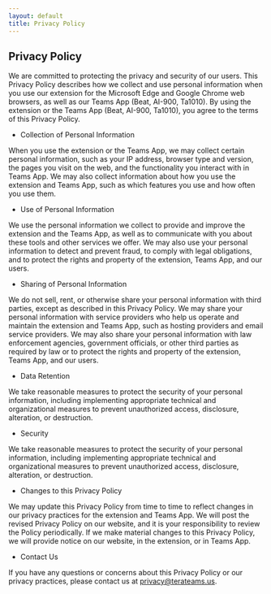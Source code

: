 ```yaml
---
layout: default
title: Privacy Policy
---
```


## Privacy Policy

We are committed to protecting the privacy and security of our users. This Privacy Policy describes how we collect and use personal information when you use our extension for the Microsoft Edge and Google Chrome web browsers, as well as our Teams App (Beat, AI-900, Ta1010). By using the extension or the Teams App (Beat, AI-900, Ta1010), you agree to the terms of this Privacy Policy.

- Collection of Personal Information

When you use the extension or the Teams App, we may collect certain personal information, such as your IP address, browser type and version, the pages you visit on the web, and the functionality you interact with in Teams App. We may also collect information about how you use the extension and Teams App, such as which features you use and how often you use them.

- Use of Personal Information  

We use the personal information we collect to provide and improve the extension and the Teams App, as well as to communicate with you about these tools and other services we offer. We may also use your personal information to detect and prevent fraud, to comply with legal obligations, and to protect the rights and property of the extension, Teams App, and our users.

- Sharing of Personal Information  

We do not sell, rent, or otherwise share your personal information with third parties, except as described in this Privacy Policy. We may share your personal information with service providers who help us operate and maintain the extension and Teams App, such as hosting providers and email service providers. We may also share your personal information with law enforcement agencies, government officials, or other third parties as required by law or to protect the rights and property of the extension, Teams App, and our users.

- Data Retention  

We take reasonable measures to protect the security of your personal information, including implementing appropriate technical and organizational measures to prevent unauthorized access, disclosure, alteration, or destruction.

- Security  

We take reasonable measures to protect the security of your personal information, including implementing appropriate technical and organizational measures to prevent unauthorized access, disclosure, alteration, or destruction.

- Changes to this Privacy Policy  

We may update this Privacy Policy from time to time to reflect changes in our privacy practices for the extension and Teams App. We will post the revised Privacy Policy on our website, and it is your responsibility to review the Policy periodically. If we make material changes to this Privacy Policy, we will provide notice on our website, in the extension, or in Teams App.

- Contact Us  

If you have any questions or concerns about this Privacy Policy or our privacy practices, please contact us at privacy@terateams.us.